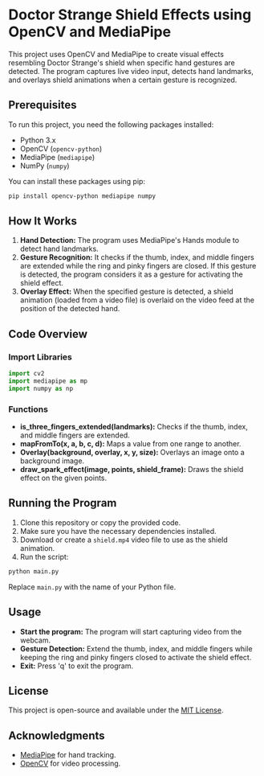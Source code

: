 # Doctor Strange Shield Effects using OpenCV and MediaPipe

This project uses OpenCV and MediaPipe to create visual effects resembling Doctor Strange's shield when specific hand gestures are detected. The program captures live video input, detects hand landmarks, and overlays shield animations when a certain gesture is recognized.

## Prerequisites

To run this project, you need the following packages installed:

- Python 3.x
- OpenCV (`opencv-python`)
- MediaPipe (`mediapipe`)
- NumPy (`numpy`)

You can install these packages using pip:

```sh
pip install opencv-python mediapipe numpy
```

## How It Works

1. **Hand Detection:** The program uses MediaPipe's Hands module to detect hand landmarks.
2. **Gesture Recognition:** It checks if the thumb, index, and middle fingers are extended while the ring and pinky fingers are closed. If this gesture is detected, the program considers it as a gesture for activating the shield effect.
3. **Overlay Effect:** When the specified gesture is detected, a shield animation (loaded from a video file) is overlaid on the video feed at the position of the detected hand.

## Code Overview

### Import Libraries

```python
import cv2
import mediapipe as mp
import numpy as np
```

### Functions

- **is_three_fingers_extended(landmarks):** Checks if the thumb, index, and middle fingers are extended.
- **mapFromTo(x, a, b, c, d):** Maps a value from one range to another.
- **Overlay(background, overlay, x, y, size):** Overlays an image onto a background image.
- **draw_spark_effect(image, points, shield_frame):** Draws the shield effect on the given points.

## Running the Program

1. Clone this repository or copy the provided code.
2. Make sure you have the necessary dependencies installed.
3. Download or create a `shield.mp4` video file to use as the shield animation.
4. Run the script:

```sh
python main.py
```

Replace `main.py` with the name of your Python file.

## Usage

- **Start the program:** The program will start capturing video from the webcam.
- **Gesture Detection:** Extend the thumb, index, and middle fingers while keeping the ring and pinky fingers closed to activate the shield effect.
- **Exit:** Press 'q' to exit the program.

## License

This project is open-source and available under the [MIT License](LICENSE).

## Acknowledgments

- [MediaPipe](https://mediapipe.dev/) for hand tracking.
- [OpenCV](https://opencv.org/) for video processing.
